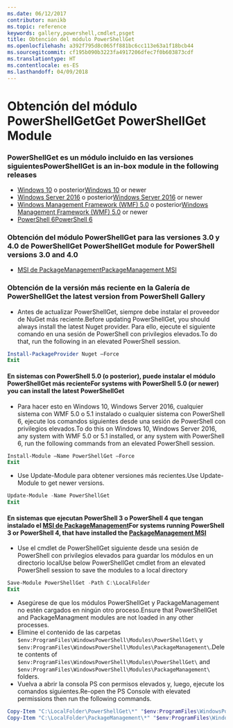 ```yaml
---
ms.date: 06/12/2017
contributor: manikb
ms.topic: reference
keywords: gallery,powershell,cmdlet,psget
title: Obtención del módulo PowerShellGet
ms.openlocfilehash: a392f795d8c065ff881bc6cc113e63a1f18bcb44
ms.sourcegitcommit: cf195b090b3223fa4917206dfec7f0b603873cdf
ms.translationtype: HT
ms.contentlocale: es-ES
ms.lasthandoff: 04/09/2018
---
```

<a name="get-powershellget-module"></a><span data-ttu-id="ed461-103">Obtención del módulo PowerShellGet</span><span class="sxs-lookup"><span data-stu-id="ed461-103">Get PowerShellGet Module</span></span>
========================

### <a name="powershellget-is-an-in-box-module-in-the-following-releases"></a><span data-ttu-id="ed461-104">PowerShellGet es un módulo incluido en las versiones siguientes</span><span class="sxs-lookup"><span data-stu-id="ed461-104">PowerShellGet is an in-box module in the following releases</span></span>
- <span data-ttu-id="ed461-105">[Windows 10](https://www.microsoft.com/windows/get-windows-10) o posterior</span><span class="sxs-lookup"><span data-stu-id="ed461-105">[Windows 10](https://www.microsoft.com/windows/get-windows-10) or newer</span></span>
- <span data-ttu-id="ed461-106">[Windows Server 2016](https://technet.microsoft.com/windows-server-docs/get-started/windows-server-2016) o posterior</span><span class="sxs-lookup"><span data-stu-id="ed461-106">[Windows Server 2016](https://technet.microsoft.com/windows-server-docs/get-started/windows-server-2016) or newer</span></span>
- <span data-ttu-id="ed461-107">[Windows Management Framework (WMF) 5.0](https://www.microsoft.com/download/details.aspx?id=50395) o posterior</span><span class="sxs-lookup"><span data-stu-id="ed461-107">[Windows Management Framework (WMF) 5.0](https://www.microsoft.com/download/details.aspx?id=50395) or newer</span></span>
- [<span data-ttu-id="ed461-108">PowerShell 6</span><span class="sxs-lookup"><span data-stu-id="ed461-108">PowerShell 6</span></span>](https://github.com/PowerShell/PowerShell/releases)

### <a name="get-powershellget-module-for-powershell-versions-30-and-40"></a><span data-ttu-id="ed461-109">Obtención del módulo PowerShellGet para las versiones 3.0 y 4.0 de PowerShell</span><span class="sxs-lookup"><span data-stu-id="ed461-109">Get PowerShellGet module for PowerShell versions 3.0 and 4.0</span></span>
- [<span data-ttu-id="ed461-110">MSI de PackageManagement</span><span class="sxs-lookup"><span data-stu-id="ed461-110">PackageManagement MSI</span></span>](http://go.microsoft.com/fwlink/?LinkID=746217&clcid=0x409)

### <a name="get-the-latest-version-from-powershell-gallery"></a><span data-ttu-id="ed461-111">Obtención de la versión más reciente en la Galería de PowerShell</span><span class="sxs-lookup"><span data-stu-id="ed461-111">Get the latest version from PowerShell Gallery</span></span>

- <span data-ttu-id="ed461-112">Antes de actualizar PowerShellGet, siempre debe instalar el proveedor de NuGet más reciente.</span><span class="sxs-lookup"><span data-stu-id="ed461-112">Before updating PowerShellGet, you should always install the latest Nuget provider.</span></span> <span data-ttu-id="ed461-113">Para ello, ejecute el siguiente comando en una sesión de PowerShell con privilegios elevados.</span><span class="sxs-lookup"><span data-stu-id="ed461-113">To do that, run the following in an elevated PowerShell session.</span></span>
```powershell
Install-PackageProvider Nuget –Force
Exit
```

#### <a name="for-systems-with-powershell-50-or-newer-you-can-install-the-latest-powershellget"></a><span data-ttu-id="ed461-114">En sistemas con PowerShell 5.0 (o posterior), puede instalar el módulo PowerShellGet más reciente</span><span class="sxs-lookup"><span data-stu-id="ed461-114">For systems with PowerShell 5.0 (or newer) you can install the latest PowerShellGet</span></span>
- <span data-ttu-id="ed461-115">Para hacer esto en Windows 10, Windows Server 2016, cualquier sistema con WMF 5.0 o 5.1 instalado o cualquier sistema con PowerShell 6, ejecute los comandos siguientes desde una sesión de PowerShell con privilegios elevados.</span><span class="sxs-lookup"><span data-stu-id="ed461-115">To do this on Windows 10, Windows Server 2016, any system with WMF 5.0 or 5.1 installed, or any system with PowerShell 6, run the following commands from an elevated PowerShell session.</span></span>
```powershell
Install-Module –Name PowerShellGet –Force
Exit
```

- <span data-ttu-id="ed461-116">Use Update-Module para obtener versiones más recientes.</span><span class="sxs-lookup"><span data-stu-id="ed461-116">Use Update-Module to get newer versions.</span></span>
```powershell
Update-Module -Name PowerShellGet
Exit
```

#### <a name="for-systems-running-powershell-3-or-powershell-4-that-have-installed-the-packagemanagement-msihttpgomicrosoftcomfwlinklinkid746217clcid0x409"></a><span data-ttu-id="ed461-117">En sistemas que ejecutan PowerShell 3 o PowerShell 4 que tengan instalado el [MSI de PackageManagement](http://go.microsoft.com/fwlink/?LinkID=746217&clcid=0x409)</span><span class="sxs-lookup"><span data-stu-id="ed461-117">For systems running PowerShell 3 or PowerShell 4, that have installed the [PackageManagement MSI](http://go.microsoft.com/fwlink/?LinkID=746217&clcid=0x409)</span></span>

- <span data-ttu-id="ed461-118">Use el cmdlet de PowerShellGet siguiente desde una sesión de PowerShell con privilegios elevados para guardar los módulos en un directorio local</span><span class="sxs-lookup"><span data-stu-id="ed461-118">Use below PowerShellGet cmdlet from an elevated PowerShell session to save the modules to a local directory</span></span>

```powershell
Save-Module PowerShellGet -Path C:\LocalFolder
Exit
```

- <span data-ttu-id="ed461-119">Asegúrese de que los módulos PowerShellGet y PackageManagement no estén cargados en ningún otro proceso.</span><span class="sxs-lookup"><span data-stu-id="ed461-119">Ensure that PowerShellGet and PackageManagment modules are not loaded in any other processes.</span></span>
- <span data-ttu-id="ed461-120">Elimine el contenido de las carpetas `$env:ProgramFiles\WindowsPowerShell\Modules\PowerShellGet\` y `$env:ProgramFiles\WindowsPowerShell\Modules\PackageManagement\`.</span><span class="sxs-lookup"><span data-stu-id="ed461-120">Delete contents of `$env:ProgramFiles\WindowsPowerShell\Modules\PowerShellGet\` and  `$env:ProgramFiles\WindowsPowerShell\Modules\PackageManagement\` folders.</span></span>
- <span data-ttu-id="ed461-121">Vuelva a abrir la consola PS con permisos elevados y, luego, ejecute los comandos siguientes.</span><span class="sxs-lookup"><span data-stu-id="ed461-121">Re-open the PS Console with elevated permissions then run the following commands.</span></span>

```powershell
Copy-Item "C:\LocalFolder\PowerShellGet\*" "$env:ProgramFiles\WindowsPowerShell\Modules\PowerShellGet\" -Recurse -Force
Copy-Item "C:\LocalFolder\PackageManagement\*" "$env:ProgramFiles\WindowsPowerShell\Modules\PackageManagement\" -Recurse -Force
```